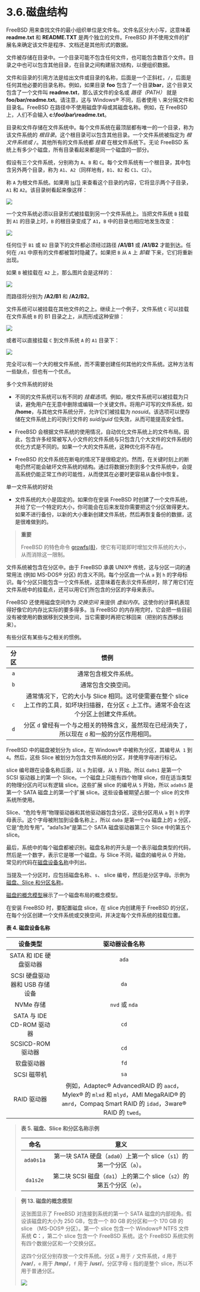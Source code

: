# 3.6.磁盘结构

FreeBSD 用来查找文件的最小组织单位是文件名。文件名区分大小写，这意味着 **readme.txt** 和 **README.TXT** 是两个独立的文件。FreeBSD 并不使用文件的扩展名来确定该文件是程序、文档还是其他形式的数据。

文件被存储在目录中。一个目录可能不包含任何文件，也可能包含数百个文件。目录之中也可以包含其他目录，在目录之间构建层次结构，以便组织数据。

文件和目录的引用方法是给出文件或目录的名称，后面是一个正斜杠，`/`，后面是任何其他必要的目录名称。例如，如果目录 **foo** 包含了一个目录**bar**，这个目录又包含了一个文件叫 **readme.txt**，那么该文件的全名或 _路径（PATH）_ 就是 **foo/bar/readme.txt**。请注意，这与 Windows® 不同，后者使用 `\` 来分隔文件和目录名。FreeBSD 在路径中不使用磁盘字母或其磁盘名称。例如，在 FreeBSD 上，人们不会输入 **c:\foo\bar\readme.txt**。

目录和文件存储在文件系统中。每个文件系统在最顶层都有唯一的一个目录，称为该文件系统的 _根目录_。这个根目录可以包含其他目录。一个文件系统被指定为 _根文件系统或 `/`_。其他所有的文件系统都 _挂载_ 在根文件系统下。无论 FreeBSD 系统上有多少个磁盘，所有目录看起来都是同一个磁盘的一部分。

假设有三个文件系统，分别称为 `A`、`B` 和 `C`。每个文件系统有一个根目录，其中包含另外两个目录，称为 `A1`、`A2`（同样地有，`B1`、`B2` 和 `C1`、`C2`）。

称 `A` 为根文件系统。如果用 [ls(1)](https://www.freebsd.org/cgi/man.cgi?query=ls&sektion=1&format=html) 来查看这个目录的内容，它将显示两个子目录，`A1` 和 `A2`。该目录树看起来像这样：

![](../.gitbook/assets/example-dir1.png)

一个文件系统必须以目录形式被挂载到另一个文件系统上。当把文件系统 `B` 挂载到 `A1` 的目录上时，`B` 的根目录变成了 `A1`，`B` 中的目录也相应地发生改变：

![](../.gitbook/assets/example-dir2.png)

任何位于 `B1` 或 `B2` 目录下的文件都必须经过路径 **/A1/B1** 或 **/A1/B2** 才能到达。任何在 `/A1` 中原有的文件都被暂时隐藏了。如果把 `B` 从 `A` 上 _卸载_ 下来，它们将重新出现。

如果 `B` 被挂载在 `A2` 上，那么图片会是这样的：

![](../.gitbook/assets/example-dir3.png)

而路径将分别为 **/A2/B1** 和 **/A2/B2**。

文件系统可以被挂载在其他文件的之上。继续上一个例子，文件系统 `C` 可以挂载在文件系统 `B` 的 B1 目录之上，从而形成这种安排：

![](../.gitbook/assets/example-dir4.png)

或者可以直接挂载 `C` 到文件系统 `A` 的 `A1` 目录下：

![](../.gitbook/assets/example-dir5.png)

完全可以有一个大的根文件系统，而不需要创建任何其他的文件系统。这种方法有一些缺点，但也有一个优点。

多个文件系统的好处

- 不同的文件系统可以有不同的 _挂载选项_。例如，根文件系统可以被挂载为只读，避免用户在无意中删除或编辑一个关键文件。将用户可写的文件系统，如 **/home**，与其他文件系统分开，允许它们被挂载为 *nosuid*。该选项可以使存储在文件系统上的可执行文件的 *suid/guid* 位失效，从而可能提高安全性。

- FreeBSD 会根据文件系统的使用情况，自动优化文件系统上的文件布局。因此，包含许多经常被写入小文件的文件系统与只包含几个大文件的文件系统的优化方式是不同的。如果一个大的文件系统，这种优化将不存在。

- FreeBSD 的文件系统在断电的情况下是很稳定的。然而，在关键时刻上的断电仍然可能会破坏文件系统的结构。通过将数据分割到多个文件系统中，会提高系统仍能正常工作的可能性，从而使其在必要时更容易从备份中恢复。

单一文件系统的好处

- 文件系统的大小是固定的。如果你在安装 FreeBSD 时创建了一个文件系统，并给了它一个特定的大小，你可能会在后来发现你需要把这个分区做得更大。如果不进行备份，以新的大小重新创建文件系统，然后再恢复备份的数据，这是很难做到的。

>**重要**
>
>FreeBSD 的特色命令 [growfs(8)](https://www.freebsd.org/cgi/man.cgi?query=growfs&sektion=8&format=html)，使它有可能即时增加文件系统的大小，从而消除这一限制。

文件系统被包含在分区中。由于 FreeBSD 承袭 UNIX® 传统，这与分区一词的通常用法 (例如 MS-DOS® 分区) 的含义不同。每个分区由一个从 `a` 到 `h` 的字母标识。每个分区只能包含一个文件系统，这意味着在表示文件系统时，除了用它们在文件系统中的挂载点，还可以用它们所包含的分区的字母来表示。

FreeBSD 还使用磁盘空间作为 _交换空间_ 来提供 _虚拟内存_。这使你的计算机表现得好像它的内存比实际的要多得多。当 FreeBSD 的内存用完时，它会把一些目前没有被使用的数据移到交换空间，当它需要时再把它移回来（把别的东西移出来）。

有些分区有某些与之相关的惯例。

|  分区 |惯例|
| :---: | :---: |
|  `a`  | 通常包含根文件系统。|
|  `b`  | 通常包含交换空间。|
|  `c`  | 通常情况下，它的大小与 Slice 相同。这可使需要在整个 slice 上工作的工具，如坏块扫描器，在分区 `c` 上工作。通常不会在这个分区上创建文件系统。|
|  `d`  | 分区 `d` 曾经有一个与之相关的特殊含义，虽然现在已经消失了，所以现在 `d` 和一般的分区作用相同。|

FreeBSD 中的磁盘被划分为 slice，在 Windows® 中被称为分区，其编号从` 1` 到` 4`。然后，这些 Slice 被划分为包含文件系统的分区，并使用字母进行标记。

slice 编号跟在设备名称后面，以 `s` 为前缀，从 `1` 开始。所以 `da0s1` 是第一个 SCSI 驱动器上的第一个 Slice。一个磁盘上只能有四个物理 slice，但在适当类型的物理分区内可以有逻辑 slice。这些扩展 slice 的编号从 `5` 开始，所以 `ada0s5` 是第一个 SATA 磁盘上的第一个扩展  slice。这些设备被期望占据一个 slice 的文件系统所使用。

Slice、“危险专用”物理驱动器和其他驱动器包含分区，这些分区用从 `a` 到 `h` 的字母表示。这个字母被附加到设备名称上，所以 `da0a` 是第一个`da` 磁盘上的 `a` 分区，它是“危险专用”。“ada1s3e”是第二个 SATA 磁盘驱动器第三个 Slice 中的第五个 slice。

最后，系统中的每个磁盘都被识别。磁盘名称的开头是一个表示磁盘类型的代码，然后是一个数字，表示它是哪一个磁盘。与 Slice 不同，磁盘的编号从 0 开始，常见的代码在[磁盘设备名称](https://docs.freebsd.org/en/books/handbook/book/#disks-naming)中列出。

当提及一个分区时，应包括磁盘名称、`s`、 slice 编号，然后是分区字母。示例为[磁盘、Slice 和分区名称](https://docs.freebsd.org/en/books/handbook/book/#basics-disk-slice-part)。

[磁盘的概念模型](https://docs.freebsd.org/en/books/handbook/book/#basics-concept-disk-model)展示了一个磁盘布局的概念模型。

在安装 FreeBSD 时，要配置磁盘 slice，在 slice 内创建用于 FreeBSD 的分区，在每个分区创建一个文件系统或交换空间，并决定每个文件系统的挂载位置。

**表 4. 磁盘设备名称**

|            设备类型           |  驱动器设备名称    |
| :---: | :---: |
|        SATA 和 IDE 硬盘驱动器       |      `ada`    |
|      SCSI 硬盘驱动器和 USB 存储设备     |    `da` |
|           NVMe 存储           |   `nvd` 或 `nda`    |
| SATA 与 IDE CD-ROM 驱动器 | `cd`                |
|        SCSICD-ROM 驱动器       |       `cd` |
|            软盘驱动器           |     `fd`    |
|           SCSI 磁带机          |            `sa`     |
|           RAID 驱动器          | 例如，Adaptec® AdvancedRAID 的 `aacd`，Mylex® 的 `mlxd` 和 `mlyd`，AMI MegaRAID® 的 `amrd`，Compaq Smart RAID 的 `idad`，3ware® RAID 的 `twed`。|

>**表 5. 磁盘、Slice 和分区名称示例**
>
>|    命名   | 意义   |
>| :-----: | :---: |
>| `ada0s1a` |	第一块 SATA 硬盘（`ada0`）上第一个 slice（`s1`）的第一个分区（`a`）。   |
>|  `da1s2e` | 第二块 SCSI 磁盘（`da1`）上的第二个 slice（`s2`）的第五个分区（`e`）。|

>**例 13. 磁盘的概念模型**
>
>这张图显示了 FreeBSD 对连接到系统的第一个 SATA 磁盘的内部视角。假设该磁盘的大小为 250 GB，包含一个 80 GB 的分区和一个 170 GB 的 slice （MS-DOS® 分区）。第一个 slice 包含一个 Windows® NTFS 文件系统 **C：**，第二个 slice 包含一个 FreeBSD 系统。这个 FreeBSD 系统实例有四个数据分区和一个交换分区。
>
>这四个分区分别存放一个文件系统。分区 `a` 用于 `/` 文件系统，`d` 用于 **/var/**，`e` 用于 **/tmp/**，`f` 用于 **/usr/**。分区字母 `c` 指的是整个 slice，所以不用于普通分区。
>
>
>![](../.gitbook/assets/disk-layout.png)
